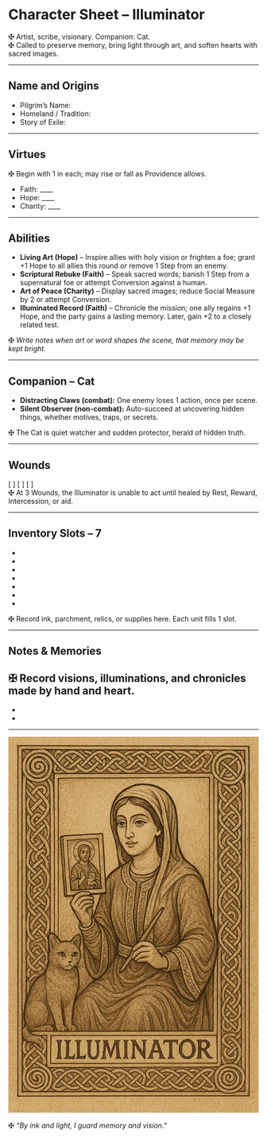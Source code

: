# Character Sheet – Illuminator  

✠ Artist, scribe, visionary. Companion: Cat.  
✠ Called to preserve memory, bring light through art, and soften hearts with sacred images.  

---

## Name and Origins  
- Pilgrim’s Name:  
- Homeland / Tradition:  
- Story of Exile:  

---

## Virtues  
✠ Begin with 1 in each; may rise or fall as Providence allows.  
- Faith: ____  
- Hope: ____  
- Charity: ____  

---

## Abilities  

- **Living Art (Hope)** – Inspire allies with holy vision or frighten a foe; grant +1 Hope to all allies this round *or* remove 1 Step from an enemy.  
- **Scriptural Rebuke (Faith)** – Speak sacred words; banish 1 Step from a supernatural foe or attempt Conversion against a human.  
- **Art of Peace (Charity)** – Display sacred images; reduce Social Measure by 2 or attempt Conversion.  
- **Illuminated Record (Faith)** – Chronicle the mission; one ally regains +1 Hope, and the party gains a lasting memory. Later, gain +2 to a closely related test.  

✠ *Write notes when art or word shapes the scene, that memory may be kept bright.*  

---

## Companion – Cat  

- **Distracting Claws (combat):** One enemy loses 1 action, once per scene.  
- **Silent Observer (non-combat):** Auto-succeed at uncovering hidden things, whether motives, traps, or secrets.  

✠ The Cat is quiet watcher and sudden protector, herald of hidden truth.  

---

## Wounds  

[ ] [ ] [ ]  
✠ At 3 Wounds, the Illuminator is unable to act until healed by Rest, Reward, Intercession, or aid.  

---

## Inventory Slots – 7  

-  
-  
-  
-  
-  
-  
-  

✠ Record ink, parchment, relics, or supplies here. Each unit fills 1 slot.  

---

## Notes & Memories  

✠ Record visions, illuminations, and chronicles made by hand and heart.  
-  
-  
-  

---

![Illuminator](../assets/images/Illuminator.png)  

✠ *“By ink and light, I guard memory and vision.”*  
